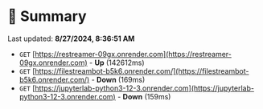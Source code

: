 # 📖 Summary
Last updated: **8/27/2024, 8:36:51 AM**

- `GET` [https://restreamer-09gx.onrender.com](https://restreamer-09gx.onrender.com) - **Up** (142612ms)
- `GET` [https://filestreambot-b5k6.onrender.com/](https://filestreambot-b5k6.onrender.com/) - **Down** (169ms)
- `GET` [https://jupyterlab-python3-12-3.onrender.com](https://jupyterlab-python3-12-3.onrender.com) - **Down** (159ms)
